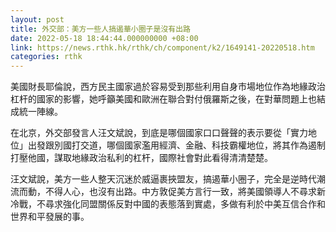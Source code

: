 ```yaml
---
layout: post
title: 外交部：美方一些人搞遏華小圈子是沒有出路
date: 2022-05-18 18:44:44.000000000 +08:00
link: https://news.rthk.hk/rthk/ch/component/k2/1649141-20220518.htm
categories: rthk
---
```


美國財長耶倫說，西方民主國家過於容易受到那些利用自身市場地位作為地緣政治杠杆的國家的影響，她呼籲美國和歐洲在聯合對付俄羅斯之後，在對華問題上也結成統一陣線。

在北京，外交部發言人汪文斌說，到底是哪個國家口口聲聲的表示要從「實力地位」出發跟別國打交道，哪個國家濫用經濟、金融、科技霸權地位，將其作為遏制打壓他國，謀取地緣政治私利的杠杆，國際社會對此看得清清楚楚。

汪文斌說，美方一些人整天沉迷於威逼裹挾盟友，搞遏華小圈子，完全是逆時代潮流而動，不得人心，也沒有出路。中方敦促美方言行一致，將美國領導人不尋求新冷戰，不尋求強化同盟關係反對中國的表態落到實處，多做有利於中美互信合作和世界和平發展的事。
